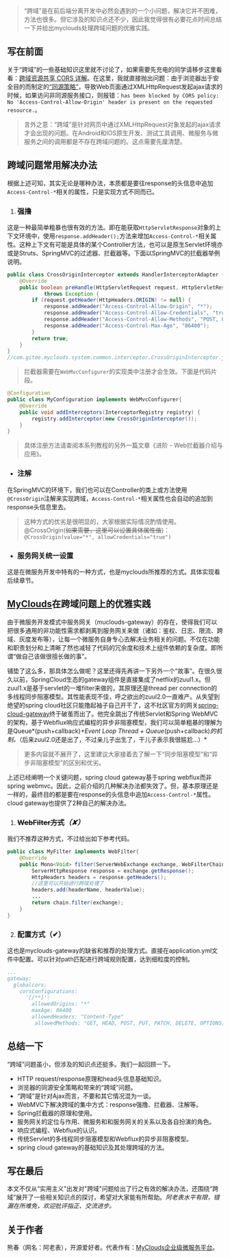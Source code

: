  > “跨域”是在前后端分离开发中必然会遇到的一个小问题，解决它并不困难，方法也很多。但它涉及的知识点还不少，因此我觉得很有必要花点时间总结一下并给出myclouds处理跨域问题的优雅实践。

## 写在前面
关于“跨域”的一些基础知识这里就不讨论了，如果需要先充电的同学请移步这里看看：[跨域资源共享 CORS 详解](http://www.ruanyifeng.com/blog/2016/04/cors.html)。在这里，我就直接抛出问题：由于浏览器出于安全目的而制定的[“同源策略”](http://www.ruanyifeng.com/blog/2016/04/same-origin-policy.html)，导致Web页面通过XMLHttpRequest发起ajax请求的时候，如果访问非同源服务接口，则报错：`has been blocked by CORS policy: No 'Access-Control-Allow-Origin' header is present on the requested resource.`。
> 言外之意：“跨域”是针对网页中通过XMLHttpRequest对象发起的ajax请求才会出现的问题。在Android和IOS原生开发、测试工具调用、微服务与微服务之间的调用都是不存在跨域问题的。这点需要先厘清楚。

## 跨域问题常用解决办法
根据上述可知，其实无论是哪种办法，本质都是要往response的头信息中追加`Access-Control-*`相关的属性，只是实现方式不同而已。

1. ### 强撸
这是一种最简单粗暴也很有效的方法。即在能获取`HttpServletResponse`对象的上下文环境中，使用`response.addHeader();`方法来增加`Access-Control-*`相关属性。这种上下文有可能是具体的某个Controller方法，也可以是原生Servlet环境亦或是Struts、SpringMVC的过滤器、拦截器等。下面以SpringMVC的拦截器举例说明。
``` java
public class CrossOriginInterceptor extends HandlerInterceptorAdapter {
	@Override
	public boolean preHandle(HttpServletRequest request, HttpServletResponse response, Object handler)
			throws Exception {
        if (request.getHeader(HttpHeaders.ORIGIN) != null) {
            response.addHeader("Access-Control-Allow-Origin", "*");
            response.addHeader("Access-Control-Allow-Credentials", "true");
            response.addHeader("Access-Control-Allow-Methods", "POST, GET, OPTIONS");
            response.addHeader("Access-Control-Max-Age", "86400");
        }
        return true;
    }
}
//com.gitee.myclouds.system.common.interceptor.CrossOriginInterceptor.java
```
> 拦截器需要在`WebMvcConfigurer`的实现类中注册才会生效。下面是代码片段。   
> 
``` java
@Configuration
public class MyConfiguration implements WebMvcConfigurer{
	@Override
	public void addInterceptors(InterceptorRegistry registry) {
		registry.addInterceptor(new CrossOriginInterceptor());
	}
}
```
> 具体注册方法请查阅本系列教程的另外一篇文章《进阶 - Web拦截器介绍与应用》。

- ### 注解
在SpringMVC的环境下，我们也可以在Controller的类上或方法使用`@CrossOrigin`注解来实现跨域，`Access-Control-*`相关属性也会自动的追加到response头信息里去。  
>这种方式的优劣是很明显的，大家根据实际情况酌情使用。@CrossOrigin(~~如果需要，这里可以设置具体属性值~~)：`@CrossOrigin(value="*", allowCredentials="true")`

- ### 服务网关统一设置
这是在微服务开发中特有的一种方式，也是myclouds所推荐的方式。具体实现看后续章节。

## [MyClouds](https://gitee.com/osworks/MyClouds)在跨域问题上的优雅实践
由于微服务开发模式中服务网关（muclouds-gateway）的存在，使得我们可以把很多通用的非功能性需求都剥离到服务网关来做（诸如：鉴权、日志、限流、跨域、灰度发布等），让每一个微服务自身专心去解决业务相关的问题。不仅在功能和职责划分和上清晰了然也减轻了代码的冗余度和技术上组件依赖的复杂度。即所谓“做自己该做很擅长做的事”。 
 
铺垫了这么多，那具体怎么做呢？这里还得先再讲一下另外一个“故事”。在很久很久以前，SpringCloud生态的gateway组件是直接集成了netflix的zuul1.x。但zuul1.x是基于servlet的一堆filter来做的，其原理还是thread per connection的多线程同步阻塞模型。其性能表现不佳，呼之欲出的zuul2.0一直难产。从失望到绝望的spring cloud社区只能撸起袖子自己开干了，这不社区官方的网关[spring-cloud-gateway](https://github.com/spring-cloud/spring-cloud-gateway)终于破茧而出了。他完全跳出了传统Servlet和Spring WebMVC的架构，基于Webflux响应式编程的异步非阻塞模型，我们可以简单粗暴的理解为是Queue*(push+callback)*+Event Loop Thread + Queue*(push+callback)*的机制。*（后来zuul2.0还是出了，不过亲儿子出生了，干儿子表示我很尴尬...）*
> 更多内容就不展开了，这里建议大家接着去了解一下“同步阻塞模型”和“异步非阻塞模型”的区别和优劣。

上述已经阐明一个关键问题，spring cloud gateway基于spring webflux而非spring webmvc。因此，之前介绍的几种解决办法都失效了。但，基本原理还是一样的，最终目的都是要在response的头信息中追加`Access-Control-*`属性。 cloud gateway也提供了2种自己的解决办法。

1. ### ~~WebFilter方式~~*（✘）*
我们不推荐这种方式，不过给出如下参考代码。
``` java
public class MyFilter implements WebFilter{
	@Override
	public Mono<Void> filter(ServerWebExchange exchange, WebFilterChain chain) {
		ServerHttpResponse response = exchange.getResponse();
		HttpHeaders headers = response.getHeaders();
		//这里可以开始进行跨域处理了
		headers.add(headerName, headerValue);
		...
		return chain.filter(exchange);
	}
}
```

2. ### 配置方式（✔）
这也是myclouds-gateway的缺省和推荐的处理方式。直接在application.yml文件中配置。可以针对path匹配进行跨域规则配置，达到细粒度的控制。  
``` yml
...
gateway:      
  globalcors:        
    corsConfigurations:
      '[/**]': 
        allowedOrigins: "*" 
        maxAge: 86400
		allowedHeaders: "Content-Type"
         allowedMethods: "GET, HEAD, POST, PUT, PATCH, DELETE, OPTIONS, TRACE"
```

## 总结一下
“跨域”问题虽小，但涉及的知识点还挺多。我们一起回顾一下。
- HTTP request/response原理和head头信息基础知识。
- 浏览器的同源安全策略和带来的“跨域”问题。
- “跨域”是针对Ajax而言，不要和其它情况混为一谈。
- WebMVC下解决跨域的集中方式：response强撸、拦截器、注解等。
- Spring拦截器的原理和使用。
- 服务网关的定位与作用、微服务和和服务网关的关系以及各自扮演的角色。
- 响应式编程、Webflux的认识。
- 传统Servlet的多线程同步阻塞模型和Webflux的异步非阻塞模型。
- spring cloud gateway的基础知识及其处理跨域的方法。

## 写在最后
本文不仅从“实用主义”出发对"跨域"问题给出了行之有效的解决办法，还围绕“跨域”展开了一些相关知识点的探讨，希望对大家能有所帮助。*阿老表水平有限，错漏在所难免，欢迎批评指正、交流进步。*

## 关于作者
熊春（网名：阿老表），开源爱好者。代表作有：[MyClouds企业级微服务平台](https://gitee.com/osworks/MyClouds)。
